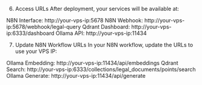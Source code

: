 6. Access URLs
After deployment, your services will be available at:

N8N Interface: http://your-vps-ip:5678
N8N Webhook: http://your-vps-ip:5678/webhook/legal-query
Qdrant Dashboard: http://your-vps-ip:6333/dashboard
Ollama API: http://your-vps-ip:11434

7. Update N8N Workflow URLs
In your N8N workflow, update the URLs to use your VPS IP:

Ollama Embedding: http://your-vps-ip:11434/api/embeddings
Qdrant Search: http://your-vps-ip:6333/collections/legal_documents/points/search
Ollama Generate: http://your-vps-ip:11434/api/generate